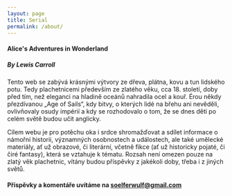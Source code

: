 ```yaml
---
layout: page
title: Serial
permalink: /about/
---
```



<html>
<head>
  <title>Alice</title>
  <meta charset="utf-8">
</head>
<body>
  <h4>Alice's Adventures in Wonderland</h4>
  <h5>By Lewis Carroll</h5>

<p>Tento web se zabývá krásnými výtvory ze dřeva, plátna, kovu a tun lidského potu. Tedy plachetnicemi především ze zlatého věku, cca 18.  století, doby před tím, než eleganci na hladině oceánů nahradila ocel a kouř. Érou někdy přezdívanou „Age of Sails“, kdy bitvy, o kterých lidé na břehu ani nevěděli, ovlivňovaly osudy impérií a kdy se rozhodovalo o tom, že se dnes děti po celém světě budou učit anglicky.</p>

<p>Cílem webu je pro potěchu oka i srdce shromažďovat a sdílet informace o námořní historii, významných osobnostech a událostech, ale také umělecké materiály, ať už obrazové, či literární, včetně fikce (ať už historicky pojaté, či čiré fantasy), která se vztahuje k tématu. Rozsah není omezen pouze na zlatý věk plachetnic, vítány budou příspěvky z jakékoli doby, třeba i z jiných světů.</p>

<h4>Příspěvky a komentáře uvítáme na <a href="mailto:soelferwulf@gmail.com">soelferwulf@gmail.com</a></h4>

</body>
</html>
